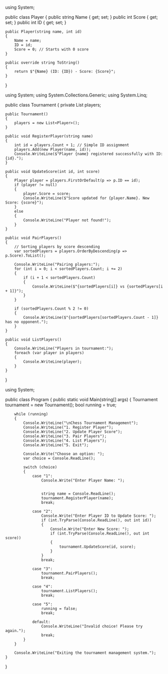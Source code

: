 using System;

public class Player
{
    public string Name { get; set; }
    public int Score { get; set; }
    public int ID { get; set; }

    public Player(string name, int id)
    {
        Name = name;
        ID = id;
        Score = 0; // Starts with 0 score
    }

    public override string ToString()
    {
        return $"{Name} (ID: {ID}) - Score: {Score}";
    }
}

using System;
using System.Collections.Generic;
using System.Linq;

public class Tournament
{
    private List<Player> players;

    public Tournament()
    {
        players = new List<Player>();
    }

    public void RegisterPlayer(string name)
    {
        int id = players.Count + 1; // Simple ID assignment
        players.Add(new Player(name, id));
        Console.WriteLine($"Player {name} registered successfully with ID: {id}.");
    }

    public void UpdateScore(int id, int score)
    {
        Player player = players.FirstOrDefault(p => p.ID == id);
        if (player != null)
        {
            player.Score = score;
            Console.WriteLine($"Score updated for {player.Name}. New Score: {score}");
        }
        else
        {
            Console.WriteLine("Player not found!");
        }
    }

    public void PairPlayers()
    {
        // Sorting players by score descending
        var sortedPlayers = players.OrderByDescending(p => p.Score).ToList();
        
        Console.WriteLine("Pairing players:");
        for (int i = 0; i < sortedPlayers.Count; i += 2)
        {
            if (i + 1 < sortedPlayers.Count)
            {
                Console.WriteLine($"{sortedPlayers[i]} vs {sortedPlayers[i + 1]}");
            }
        }

        if (sortedPlayers.Count % 2 != 0)
        {
            Console.WriteLine($"{sortedPlayers[sortedPlayers.Count - 1]} has no opponent.");
        }
    }

    public void ListPlayers()
    {
        Console.WriteLine("Players in tournament:");
        foreach (var player in players)
        {
            Console.WriteLine(player);
        }
    }
}

using System;

public class Program
{
    public static void Main(string[] args)
    {
        Tournament tournament = new Tournament();
        bool running = true;

        while (running)
        {
            Console.WriteLine("\nChess Tournament Management");
            Console.WriteLine("1. Register Player");
            Console.WriteLine("2. Update Player Score");
            Console.WriteLine("3. Pair Players");
            Console.WriteLine("4. List Players");
            Console.WriteLine("5. Exit");

            Console.Write("Choose an option: ");
            var choice = Console.ReadLine();

            switch (choice)
            {
                case "1":
                    Console.Write("Enter Player Name: ");


                    string name = Console.ReadLine();
                    tournament.RegisterPlayer(name);
                    break;

                case "2":
                    Console.Write("Enter Player ID to Update Score: ");
                    if (int.TryParse(Console.ReadLine(), out int id))
                    {
                        Console.Write("Enter New Score: ");
                        if (int.TryParse(Console.ReadLine(), out int score))
                        {
                            tournament.UpdateScore(id, score);
                        }
                    }
                    break;

                case "3":
                    tournament.PairPlayers();
                    break;

                case "4":
                    tournament.ListPlayers();
                    break;

                case "5":
                    running = false;
                    break;

                default:
                    Console.WriteLine("Invalid choice! Please try again.");
                    break;
            }
        }

        Console.WriteLine("Exiting the tournament management system.");
    }
}
